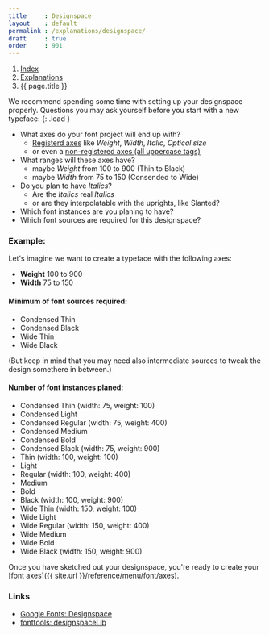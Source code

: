 ```yaml
---
title     : Designspace
layout    : default
permalink : /explanations/designspace/
draft     : true
order     : 901
---
```


<nav aria-label="breadcrumb">
  <ol class="breadcrumb small">
    <li class="breadcrumb-item"><a href="{{ site.url }}">Index</a></li>
    <li class="breadcrumb-item"><a href="../../explanations">Explanations</a></li>
    <li class="breadcrumb-item active" aria-current="page">{{ page.title }}</li>
  </ol>
</nav>

We recommend spending some time with setting up your designspace properly. Questions you may ask yourself before you start with a new typeface:
{: .lead }

- What axes do your font project will end up with?
  - [Registerd axes](https://learn.microsoft.com/en-us/typography/opentype/spec/dvaraxisreg#registered-axis-tags) like *Weight*, *Width*, *Italic*, *Optical size*
  - or even a [non-registered axes (all uppercase tags)](https://fonts.google.com/variablefonts#axis-definitions?)
- What ranges will these axes have?
  - maybe *Weight* from 100 to 900 (Thin to Black)
  - maybe *Width* from 75 to 150 (Consended to Wide)
- Do you plan to have *Italics*?
  - Are the *Italics* real *Italics*
  - or are they interpolatable with the uprights, like Slanted?
- Which font instances are you planing to have?
- Which font sources are required for this designspace?


### Example:
Let's imagine we want to create a typeface with the following axes:
- **Weight** 100 to 900
- **Width** 75 to 150

#### Minimum of font sources required:
  - Condensed Thin
  - Condensed Black
  - Wide Thin
  - Wide Black

(But keep in mind that you may need also intermediate sources to tweak the design somethere in between.)

#### Number of font instances planed:
  - Condensed Thin (width: 75, weight: 100)
  - Condensed Light
  - Condensed Regular (width: 75, weight: 400)
  - Condensed Medium
  - Condensed Bold
  - Condensed Black (width: 75, weight: 900)
  - Thin (width: 100, weight: 100)
  - Light
  - Regular (width: 100, weight: 400)
  - Medium
  - Bold
  - Black (width: 100, weight: 900)
  - Wide Thin (width: 150, weight: 100)
  - Wide Light
  - Wide Regular (width: 150, weight: 400)
  - Wide Medium
  - Wide Bold
  - Wide Black (width: 150, weight: 900)


Once you have sketched out your designspace, you're ready to create your [font axes]({{ site.url }}/reference/menu/font/axes).


### Links

- [Google Fonts: Designspace](https://fonts.google.com/knowledge/glossary/designspace)
- [fonttools: designspaceLib](https://fonttools.readthedocs.io/en/latest/designspaceLib/)
